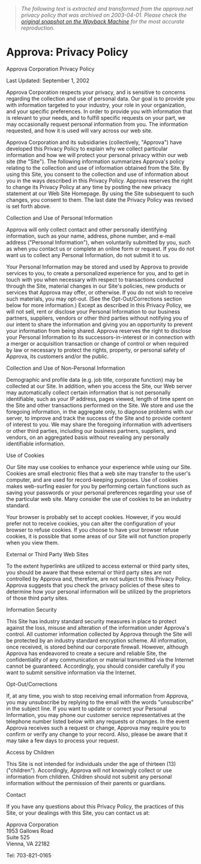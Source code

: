 > *The following text is extracted and transformed from the approva.net privacy policy that was archived on 2003-04-01. Please check the [original snapshot on the Wayback Machine](https://web.archive.org/web/20030401222937id_/http%3A//www.approva.net/privacy.html) for the most accurate reproduction.*

# Approva: Privacy Policy

Approva Corporation Privacy Policy

Last Updated: September 1, 2002

Approva Corporation respects your privacy, and is sensitive to concerns regarding the collection and use of personal data. Our goal is to provide you with information targeted to your industry, your role in your organization, and your specific preferences. In order to provide you with information that is relevant to your needs, and to fulfill specific requests on your part, we may occasionally request personal information from you. The information requested, and how it is used will vary across our web site.

Approva Corporation and its subsidiaries (collectively, "Approva") have developed this Privacy Policy to explain why we collect particular information and how we will protect your personal privacy within our web site (the "Site"). The following information summarizes Approva's policy relating to the collection and use of information obtained from the Site. By using this Site, you consent to the collection and use of information about you in the ways described in this Privacy Policy. Approva reserves the right to change its Privacy Policy at any time by posting the new privacy statement at our Web Site Homepage. By using the Site subsequent to such changes, you consent to them. The last date the Privacy Policy was revised is set forth above.

Collection and Use of Personal Information

Approva will only collect contact and other personally identifying information, such as your name, address, phone number, and e-mail address ("Personal Information"), when voluntarily submitted by you, such as when you contact us or complete an online form or request. If you do not want us to collect any Personal Information, do not submit it to us.

Your Personal Information may be stored and used by Approva to provide services to you, to create a personalized experience for you, and to get in touch with you when necessary with respect to transactions conducted through the Site, material changes in our Site's policies, new products or services that Approva may offer, or otherwise. If you do not wish to receive such materials, you may opt-out. (See the Opt-Out/Corrections section below for more information.) Except as described in this Privacy Policy, we will not sell, rent or disclose your Personal Information to our business partners, suppliers, vendors or other third parties without notifying you of our intent to share the information and giving you an opportunity to prevent your information from being shared. Approva reserves the right to disclose your Personal Information to its successors-in-interest or in connection with a merger or acquisition transaction or change of control or when required by law or necessary to protect the rights, property, or personal safety of Approva, its customers and/or the public.

Collection and Use of Non-Personal Information

Demographic and profile data (e.g. job title, corporate function) may be collected at our Site. In addition, when you access the Site, our Web server may automatically collect certain information that is not personally identifiable, such as your IP address, pages viewed, length of time spent on the Site and other transactions performed on the Site. We store and use the foregoing information, in the aggregate only, to diagnose problems with our server, to improve and track the success of the Site and to provide content of interest to you. We may share the foregoing information with advertisers or other third parties, including our business partners, suppliers, and vendors, on an aggregated basis without revealing any personally identifiable information.

Use of Cookies

Our Site may use cookies to enhance your experience while using our Site. Cookies are small electronic files that a web site may transfer to the user's computer, and are used for record-keeping purposes. Use of cookies makes web-surfing easier for you by performing certain functions such as saving your passwords or your personal preferences regarding your use of the particular web site. Many consider the use of cookies to be an industry standard. 

Your browser is probably set to accept cookies. However, if you would prefer not to receive cookies, you can alter the configuration of your browser to refuse cookies. If you choose to have your browser refuse cookies, it is possible that some areas of our Site will not function properly when you view them. 

External or Third Party Web Sites

To the extent hyperlinks are utilized to access external or third party sites, you should be aware that these external or third party sites are not controlled by Approva and, therefore, are not subject to this Privacy Policy. Approva suggests that you check the privacy policies of these sites to determine how your personal information will be utilized by the proprietors of those third party sites. 

Information Security

This Site has industry standard security measures in place to protect against the loss, misuse and alteration of the information under Approva's control. All customer information collected by Approva through the Site will be protected by an industry standard encryption scheme. All information, once received, is stored behind our corporate firewall. However, although Approva has endeavored to create a secure and reliable Site, the confidentiality of any communication or material transmitted via the Internet cannot be guaranteed. Accordingly, you should consider carefully if you want to submit sensitive information via the Internet. 

Opt-Out/Corrections

If, at any time, you wish to stop receiving email information from Approva, you may unsubscribe by replying to the email with the words "unsubscribe" in the subject line. If you want to update or correct your Personal Information, you may phone our customer service representatives at the telephone number listed below with any requests or changes. In the event Approva receives such a request or change, Approva may require you to confirm or verify any change to your record. Also, please be aware that it may take a few days to process your request.

Access by Children

This Site is not intended for individuals under the age of thirteen (13) ("children"). Accordingly, Approva will not knowingly collect or use information from children. Children should not submit any personal information without the permission of their parents or guardians.

Contact

If you have any questions about this Privacy Policy, the practices of this Site, or your dealings with this Site, you can contact us at:

Approva Corporation  
1953 Gallows Road  
Suite 525  
Vienna, VA 22182

Tel: 703-821-0165
